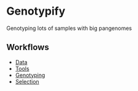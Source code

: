 # Genotypify
Genotyping lots of samples with big pangenomes

## Workflows

- [Data](workflows/01_Data.md)
- [Tools](workflows/02_Tools.md)
- [Genotyping](workflows/03_Genotyping.md)
- [Selection](workflows/04_Selection.md)
